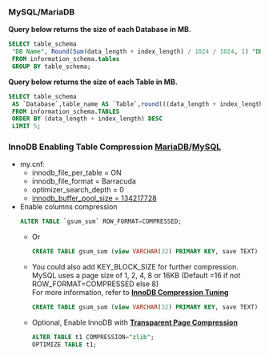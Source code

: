 
### MySQL/MariaDB
**Query below returns the size of each Database in MB.**
```sql
SELECT table_schema 
 "DB Name", Round(Sum(data_length + index_length) / 1024 / 1024, 1) "DB Size in MB"
 FROM information_schema.tables
 GROUP BY table_schema;
```
**Query below returns the size of each Table in MB.**
```sql
SELECT table_schema
 AS `Database`,table_name AS `Table`,round(((data_length + index_length) / 1024 / 1024), 2) `Size in MB`
 FROM information_schema.TABLES
 ORDER BY (data_length + index_length) DESC
 LIMIT 5;
```
### InnoDB Enabling Table Compression [MariaDB](https://mariadb.com/kb/en/innodb-page-compression/)/[MySQL](https://dev.mysql.com/doc/refman/5.6/en/innodb-compression.html)
- my.cnf:
  - innodb_file_per_table = ON
  - innodb_file_format = Barracuda
  - optimizer_search_depth = 0
  - [innodb_buffer_pool_size = 134217728](https://mariadb.com/kb/en/innodb-system-variables/#innodb_buffer_pool_size)
- Enable columns compression
    ```sql
    ALTER TABLE `gsum_sum` ROW_FORMAT=COMPRESSED;
    ```
  - Or
    ```sql
    CREATE TABLE gsum_sum (view VARCHAR(32) PRIMARY KEY, save TEXT) ROW_FORMAT=COMPRESSED;
    ```
  - You could also add KEY_BLOCK_SIZE for further compression.<br/>
    MySQL uses a page size of 1, 2, 4, 8 or 16KB (Default =16 if not ROW_FORMAT=COMPRESSED else 8)<br/>
    For more information, refer to [**InnoDB Compression Tuning**](https://dev.mysql.com/doc/refman/5.6/en/innodb-compression-tuning.html)
    ```sql
    CREATE TABLE gsum_sum (view VARCHAR(32) PRIMARY KEY, save TEXT) ROW_FORMAT=COMPRESSED KEY_BLOCK_SIZE=8;
    ```
  - Optional, Enable InnoDB with [**Transparent Page Compression**](https://dev.mysql.com/doc/refman/5.7/en/innodb-page-compression.html)
    ```sql
    ALTER TABLE t1 COMPRESSION="zlib";
    OPTIMIZE TABLE t1;
    ```
